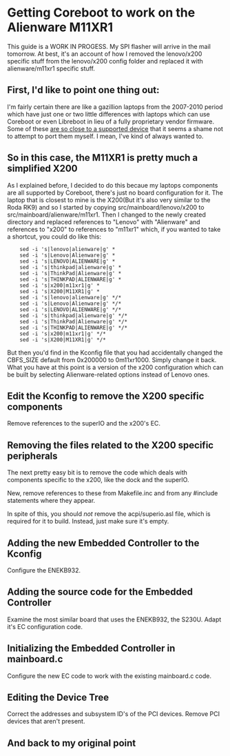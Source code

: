 Getting Coreboot to work on the Alienware M11XR1
================================================

This guide is a WORK IN PROGESS. My SPI flasher will arrive in the mail
tomorrow. At best, it's an account of how I removed the lenovo/x200 specific
stuff from the lenovo/x200 config folder and replaced it with alienware/m11xr1
specific stuff.

First, I'd like to point one thing out:
---------------------------------------

I'm fairly certain there are like a gazillion laptops from the 2007-2010 period
which have just one or two little differences with laptops which can use
Coreboot or even Libreboot in lieu of a fully proprietary vendor firmware. Some
of these [are so close to a supported device](https://www.coreboot.org/Developer_Manual#How_to_support_a_new_board)
that it seems a shame not to attempt to port them myself. I mean, I've kind of
always wanted to.

So in this case, the M11XR1 is pretty much a simplified X200
------------------------------------------------------------

As I explained before, I decided to do this becaue my laptops components are all
supported by Coreboot, there's just no board configuration for it. The laptop
that is closest to mine is the X200(But it's also very similar to the Roda RK9)
and so I started by copying src/mainboard/lenovo/x200 to
src/mainboard/alienware/m11xr1. Then I changed to the newly created directory
and replaced references to "Lenovo" with "Alienware" and references to "x200"
to references to "m11xr1" which, if you wanted to take a shortcut, you could do
like this:

        sed -i 's|lenovo|alienware|g' *
        sed -i 's|Lenovo|Alienware|g' *
        sed -i 's|LENOVO|ALIENWARE|g' *
        sed -i 's|thinkpad|alienware|g' *
        sed -i 's|ThinkPad|Alienware|g' *
        sed -i 's|THINKPAD|ALIENWARE|g' *
        sed -i 's|x200|m11xr1|g' *
        sed -i 's|X200|M11XR1|g' *
        sed -i 's|lenovo|alienware|g' */*
        sed -i 's|Lenovo|Alienware|g' */*
        sed -i 's|LENOVO|ALIENWARE|g' */*
        sed -i 's|thinkpad|alienware|g' */*
        sed -i 's|ThinkPad|Alienware|g' */*
        sed -i 's|THINKPAD|ALIENWARE|g' */*
        sed -i 's|x200|m11xr1|g' */*
        sed -i 's|X200|M11XR1|g' */*

But then you'd find in the Kconfig file that you had accidentally changed the
CBFS_SIZE default from 0x200000 to 0m11xr1000. Simply change it back. What you
have at this point is a version of the x200 configuration which can be built
by selecting Alienware-related options instead of Lenovo ones.

Edit the Kconfig to remove the X200 specific components
-------------------------------------------------------

Remove references to the superIO and the x200's EC.

Removing the files related to the X200 specific peripherals
-----------------------------------------------------------

The next pretty easy bit is to remove the code which deals with components
specific to the x200, like the dock and the superIO.

New, remove references to these from Makefile.inc and from any #include
statements where they appear.

In spite of this, you should *not* remove the acpi/superio.asl file, which is
required for it to build. Instead, just make sure it's empty.

Adding the new Embedded Controller to the Kconfig
-------------------------------------------------

Configure the ENEKB932.

Adding the source code for the Embedded Controller
--------------------------------------------------

Examine the most similar board that uses the ENEKB932, the S230U. Adapt it's
EC configuration code.

Initializing the Embedded Controller in mainboard.c
---------------------------------------------------

Configure the new EC code to work with the existing mainboard.c code.

Editing the Device Tree
-----------------------

Correct the addresses and subsystem ID's of the PCI devices. Remove PCI devices
that aren't present.

And back to my original point
-----------------------------
